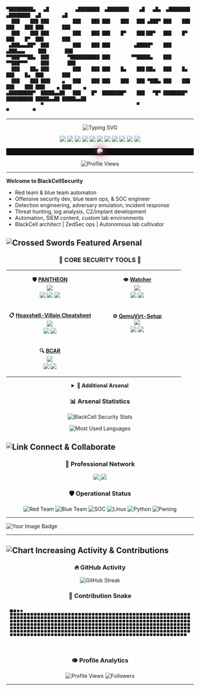 ```                                                                                                  
▀█████████▄   ▄█          ▄████████  ▄████████    ▄█   ▄█▄  ▄████████    ▄████████  ▄█        ▄█       
  ███    ███ ███         ███    ███ ███    ███   ███ ▄███▀ ███    ███   ███    ███ ███       ███       
  ███    ███ ███         ███    ███ ███    █▀    ███▐██▀   ███    █▀    ███    █▀  ███       ███       
 ▄███▄▄▄██▀  ███         ███    ███ ███         ▄█████▀    ███         ▄███▄▄▄     ███       ███       
▀▀███▀▀▀██▄  ███       ▀███████████ ███        ▀▀█████▄    ███        ▀▀███▀▀▀     ███       ███       
  ███    ██▄ ███         ███    ███ ███    █▄    ███▐██▄   ███    █▄    ███    █▄  ███       ███         
  ███    ███ ███▌    ▄   ███    ███ ███    ███   ███ ▀███▄ ███    ███   ███    ███ ███▌    ▄ ███▌    ▄ 
▄█████████▀  █████▄▄██   ███    █▀  ████████▀    ███   ▀█▀ ████████▀    ██████████ █████▄▄██ █████▄▄██ 
             ▀                                   ▀                                 ▀         ▀               
```
---
<p align="center">
  <img src="https://readme-typing-svg.demolab.com?font=Fira+Mono&size=32&pause=1500&color=FF003C&center=true&vCenter=true&width=900&lines=Welcome+to+BlackCell+Security!;Red+Teamer+%7C+Blue+Teamer+%7C+Innovator;Automate.+Exploit.+Defend.;root%40cxb3rfilth%3A~%23+Hack+the+Planet" alt="Typing SVG" />
</p>
<p align="center">
  <img src="https://img.shields.io/badge/Python-18181c?style=for-the-badge&logo=python&logoColor=FF003C"/>
  <img src="https://img.shields.io/badge/Bash-18181c?style=for-the-badge&logo=gnu-bash&logoColor=FF003C"/>
  <img src="https://img.shields.io/badge/JavaScript-18181c?style=for-the-badge&logo=javascript&logoColor=FF003C"/>
  <img src="https://img.shields.io/badge/Linux-18181c?style=for-the-badge&logo=linux&logoColor=FF003C"/>
  <img src="https://img.shields.io/badge/Arch-18181c?style=for-the-badge&logo=arch-linux&logoColor=FF003C"/>
  <img src="https://img.shields.io/badge/PowerShell-18181c?style=for-the-badge&logo=powershell&logoColor=FF003C"/>
  <img src="https://img.shields.io/badge/Nmap-18181c?style=for-the-badge&logo=nmap&logoColor=FF003C"/>
  <img src="https://img.shields.io/badge/Wireshark-18181c?style=for-the-badge&logo=wireshark&logoColor=FF003C"/>
  <img src="https://img.shields.io/badge/Metasploit-18181c?style=for-the-badge&logo=metasploit&logoColor=FF003C"/>
  <img src="https://img.shields.io/badge/Networking-18181c?style=for-the-badge&logoColor=FF003C"/>
  <img src="https://img.shields.io/badge/Exploit%20Development-FF003C?style=for-the-badge&logoColor=18181c"/>
</p>

<p align="center" style="background-color:#101013;">
  <img src="https://github.com/cxb3rf1lth/GIF/blob/main/20250801_1515_Cyber%20Owl%20Vigilance_remix_01k1k37kdresza0tej3vwdct7p.gif" width="200" style="border-radius:12px;box-shadow:0 0 15px #FF003C,0 0 30px #18181c;" />
</p>
<p align="center">
  <img src="https://komarev.com/ghpvc/?username=cxb3rf1lth&style=flat-square&color=red" alt="Profile Views"/>
</p>

 ---

  **Welcome to BlackCellSecurity**

- Red team & blue team automaton  
- Offensive security dev, blue team ops, & SOC engineer  
- Detection engineering, adversary emulation, incident response  
- Threat hunting, log analysis, C2/implant development  
- Automation, SIEM content, custom lab environments  
- BlackCell architect | ZedSec ops | Autonomous lab cultivator

## <img src="https://raw.githubusercontent.com/Tarikul-Islam-Anik/Animated-Fluent-Emojis/master/Emojis/Objects/Crossed%20Swords.png" alt="Crossed Swords" width="35" height="35" /> **Featured Arsenal**

<div align="center">

### 🔴 **CORE SECURITY TOOLS** 🔴

<table align="center">
<tr>
<td align="center" width="50%">

**🛡️ [PANTHEON](https://github.com/cxb3rf1lth/Bl4ckC3ll_PANTHEON)**
<br>
<a href="https://github.com/cxb3rf1lth/Bl4ckC3ll_PANTHEON">
<img src="https://github-readme-stats.vercel.app/api/pin/?username=cxb3rf1lth&repo=Bl4ckC3ll_PANTHEON&theme=dark&bg_color=0d1117&title_color=FF003C&text_color=c9d1d9&icon_color=FF003C&border_color=30363d&cache_seconds=86400" />
</a>
<br>
<img src="https://img.shields.io/badge/Python-FF003C?style=for-the-badge&logo=python&logoColor=white"/>
<img src="https://img.shields.io/badge/Recon-18181c?style=for-the-badge&logoColor=FF003C"/>
<img src="https://img.shields.io/badge/Exploit-FF003C?style=for-the-badge&logoColor=18181c"/>

</td>
<td align="center" width="50%">

**👁️ [Watcher](https://github.com/cxb3rf1lth/Watcher)**
<br>
<a href="https://github.com/cxb3rf1lth/Watcher">
<img src="https://github-readme-stats.vercel.app/api/pin/?username=cxb3rf1lth&repo=Watcher&theme=dark&bg_color=0d1117&title_color=FF003C&text_color=c9d1d9&icon_color=FF003C&border_color=30363d&cache_seconds=86400" />
</a>
<br>
<img src="https://img.shields.io/badge/Automation-FF003C?style=for-the-badge&logoColor=18181c"/>
<img src="https://img.shields.io/badge/Monitoring-18181c?style=for-the-badge&logoColor=FF003C"/>

</td>
</tr>
<tr>
<td align="center" width="50%">

**📋 [Hoaxshell-Villain Cheatsheet](https://github.com/cxb3rf1lth/Hoaxshell-villain_cheatsheet)**
<br>
<a href="https://github.com/cxb3rf1lth/Hoaxshell-villain_cheatsheet">
<img src="https://github-readme-stats.vercel.app/api/pin/?username=cxb3rf1lth&repo=Hoaxshell-villain_cheatsheet&theme=dark&bg_color=0d1117&title_color=FF003C&text_color=c9d1d9&icon_color=FF003C&border_color=30363d&cache_seconds=86400" />
</a>
<br>
<img src="https://img.shields.io/badge/Cheatsheet-FF003C?style=for-the-badge&logoColor=18181c"/>
<img src="https://img.shields.io/badge/C2-18181c?style=for-the-badge&logoColor=FF003C"/>

</td>
<td align="center" width="50%">

**⚙️ [QemuVirt-Setup](https://github.com/cxb3rf1lth/QemuVirt-Setup)**
<br>
<a href="https://github.com/cxb3rf1lth/QemuVirt-Setup">
<img src="https://github-readme-stats.vercel.app/api/pin/?username=cxb3rf1lth&repo=QemuVirt-Setup&theme=dark&bg_color=0d1117&title_color=FF003C&text_color=c9d1d9&icon_color=FF003C&border_color=30363d&cache_seconds=86400" />
</a>
<br>
<img src="https://img.shields.io/badge/Shell-18181c?style=for-the-badge&logo=gnu-bash&logoColor=FF003C"/>
<img src="https://img.shields.io/badge/Virtualization-FF003C?style=for-the-badge&logoColor=18181c"/>

</td>
</tr>
<tr>
<td align="center" width="50%">

**🔍 [BCAR](https://github.com/cxb3rf1lth/BCAR)**
<br>
<a href="https://github.com/cxb3rf1lth/BCAR">
<img src="https://github-readme-stats.vercel.app/api/pin/?username=cxb3rf1lth&repo=BCAR&theme=dark&bg_color=0d1117&title_color=FF003C&text_color=c9d1d9&icon_color=FF003C&border_color=30363d&cache_seconds=86400" />
</a>
<br>
<img src="https://img.shields.io/badge/Shell-18181c?style=for-the-badge&logo=gnu-bash&logoColor=FF003C"/>
<img src="https://img.shields.io/badge/Auto%20Recon-FF003C?style=for-the-badge&logoColor=18181c"/>

</td>
<td align="center" width="50%">

</td>
</tr>
</table>

<details>
<summary><b>🔻 Additional Arsenal</b></summary>
<br>

<table align="center">
<tr>
<td align="center" width="50%">

**⚡ [Angry Scanner](https://github.com/cxb3rf1lth/Bl4vkC3ll_Angry_Scanner)**
<br>
<a href="https://github.com/cxb3rf1lth/Bl4vkC3ll_Angry_Scanner">
<img src="https://github-readme-stats.vercel.app/api/pin/?username=cxb3rf1lth&repo=Bl4vkC3ll_Angry_Scanner&theme=dark&bg_color=0d1117&title_color=FF003C&text_color=c9d1d9&icon_color=FF003C&border_color=30363d&cache_seconds=86400" />
</a>

</td>
<td align="center" width="50%">

**🧠 [Recursive Hydra](https://github.com/cxb3rf1lth/Recursive_Hydra_Prompt_Engineering)**
<br>
<a href="https://github.com/cxb3rf1lth/Recursive_Hydra_Prompt_Engineering">
<img src="https://github-readme-stats.vercel.app/api/pin/?username=cxb3rf1lth&repo=Recursive_Hydra_Prompt_Engineering&theme=dark&bg_color=0d1117&title_color=FF003C&text_color=c9d1d9&icon_color=FF003C&border_color=30363d&cache_seconds=86400" />
</a>

</td>
</tr>
</table>

</details>

### 📊 **Arsenal Statistics**

<p align="center">
<img src="https://github-readme-stats.vercel.app/api?username=cxb3rf1lth&show_icons=true&theme=dark&bg_color=0d1117&title_color=FF003C&text_color=c9d1d9&icon_color=FF003C&border_color=30363d&hide_border=false&cache_seconds=86400" alt="BlackCell Security Stats" />
</p>

<p align="center">
<img src="https://github-readme-stats.vercel.app/api/top-langs/?username=cxb3rf1lth&layout=compact&theme=dark&bg_color=0d1117&title_color=FF003C&text_color=c9d1d9&icon_color=FF003C&border_color=30363d&hide_border=false&cache_seconds=86400" alt="Most Used Languages" />
</p>

</div>

## <img src="https://raw.githubusercontent.com/Tarikul-Islam-Anik/Animated-Fluent-Emojis/master/Emojis/Objects/Link.png" alt="Link" width="35" height="35" /> **Connect & Collaborate**

<div align="center">

### 🔗 **Professional Network**

<p align="center">
<a href="https://tryhackme.com/p/Bl4ckC3llSec">
<img src="https://img.shields.io/badge/TryHackMe-Bl4ckC3llSec-FF003C?style=for-the-badge&logo=tryhackme&logoColor=white"/>
</a>
<a href="https://github.com/cxb3rf1lth">
<img src="https://img.shields.io/badge/GitHub-cxb3rf1lth-18181c?style=for-the-badge&logo=github&logoColor=FF003C"/>
</a>
</p>

### 🛡️ **Operational Status**

<p align="center">
  <img src="https://img.shields.io/badge/Red--Team-%23FF5555?style=flat-square&logo=hackthebox&logoColor=white" alt="Red Team"/>
  <img src="https://img.shields.io/badge/Blue--Team-%23007ACC?style=flat-square&logo=defcon&logoColor=white" alt="Blue Team"/>
  <img src="https://img.shields.io/badge/SOC-Active-brightgreen?style=flat-square&logo=splunk&logoColor=white" alt="SOC"/>
  <img src="https://img.shields.io/badge/Linux-Friendly-yellow?logo=linux" alt="Linux"/>
  <img src="https://img.shields.io/badge/Python-3776AB?logo=python&logoColor=fff" alt="Python"/>
  <img src="https://img.shields.io/badge/Pwning-900C3F?logo=protonmail&logoColor=white" alt="Pwning"/>
</p>

</div>

---
<img src="https://tryhackme-badges.s3.amazonaws.com/Bl4ckC3llSec.png" alt="Your Image Badge" />

---

## <img src="https://raw.githubusercontent.com/Tarikul-Islam-Anik/Animated-Fluent-Emojis/master/Emojis/Objects/Chart%20Increasing.png" alt="Chart Increasing" width="35" height="35" /> **Activity & Contributions**

<div align="center">

### 🔥 **GitHub Activity**

<p align="center">
<img src="https://github-readme-streak-stats.herokuapp.com/?user=cxb3rf1lth&theme=dark&background=0d1117&stroke=FF003C&ring=FF003C&fire=FF003C&currStreakNum=c9d1d9&sideNums=c9d1d9&currStreakLabel=FF003C&sideLabels=c9d1d9&dates=c9d1d9&hide_border=false&border=30363d" alt="GitHub Streak" />
</p>

### 🐍 **Contribution Snake**

<p align="center">
  <img src="https://raw.githubusercontent.com/Platane/snk/output/github-contribution-grid-snake-dark.svg" alt="Contribution Snake Animation" style="max-width: 100%;" />
</p>

### 👁️ **Profile Analytics**

<p align="center">
  <img src="https://komarev.com/ghpvc/?username=cxb3rf1lth&style=flat-square&color=red" alt="Profile Views"/>
  <img src="https://img.shields.io/github/followers/cxb3rf1lth?style=flat-square&color=FF003C&labelColor=0d1117" alt="Followers"/>
</p>

</div>

<!--🔥 Animated Snake Activity Graph (GitHub Contribution Snake) -->
---

<!-- Badge Display -->

<!--🌐 Visitor Counter -->


